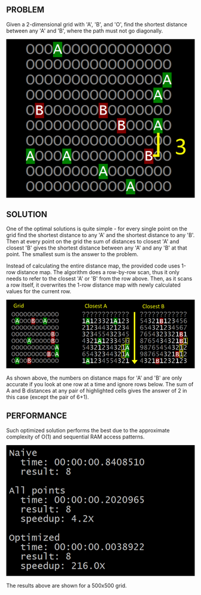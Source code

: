 ## PROBLEM

Given a 2-dimensional grid with 'A', 'B', and 'O', find the shortest distance between any 'A' and 'B', where the path must not go diagonally.

![Grid sample](sample.png)


## SOLUTION

One of the optimal solutions is quite simple - for every single point on the grid find the shortest distance to any 'A' and the shortest distance to any 'B'. Then at every point on the grid the sum of distances to closest 'A' and closest 'B' gives the shortest distance between any 'A' and any 'B' at that point. The smallest sum is the answer to the problem.

Instead of calculating the entire distance map, the provided code uses 1-row distance map. The algorithm does a row-by-row scan, thus it only needs to refer to the closest 'A' or 'B' from the row above. Then, as it scans a row itself, it overwrites the 1-row distance map with newly calculated values for the current row.

![Distance map](distance-map.png)

As shown above, the numbers on distance maps for 'A' and 'B' are only accurate if you look at one row at a time and ignore rows below. The sum of A and B distances at any pair of highlighted cells gives the answer of 2 in this case (except the pair of 6+1).


## PERFORMANCE

Such optimized solution performs the best due to the approximate complexity of O(1) and sequential RAM access patterns.

![Perfomance comparison 500x500](perf.png)

The results above are shown for a 500x500 grid.
